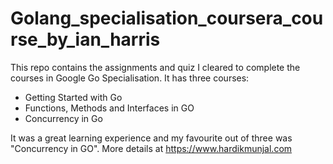 # Golang_specialisation_coursera_course_by_ian_harris

This repo contains the assignments and quiz I cleared to complete the courses in Google Go Specialisation.
It has three courses:
  - Getting Started with Go
  - Functions, Methods and Interfaces in GO
  - Concurrency in Go
  
 It was a great learning experience and my favourite out of three was "Concurrency in GO".
 More details at https://www.hardikmunjal.com
